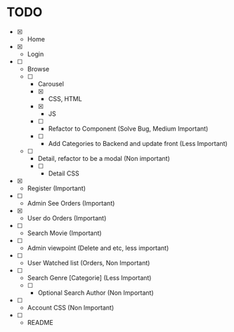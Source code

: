 # TODO

* [x] - Home
* [x] - Login
* [ ] - Browse
  * [ ] - Carousel
    * [x] - CSS, HTML
    * [x] - JS
    * [ ] - Refactor to Component (Solve Bug, Medium Important)
    * [ ] - Add Categories to Backend and update front (Less Important) 
  * [ ] - Detail, refactor to be a modal (Non important)
    * [ ] - Detail CSS

* [x] - Register (Important)
* [ ] - Admin See Orders (Important)
* [x] - User do Orders (Important)
* [ ] - Search Movie (Important)

* [ ] - Admin viewpoint (Delete and etc, less important)
* [ ] - User Watched list (Orders, Non Important)

* [ ] - Search Genre [Categorie] (Less Important)
  * [ ] - Optional Search Author (Non Important)
* [ ] - Account CSS (Non Important)

* [ ] - README
